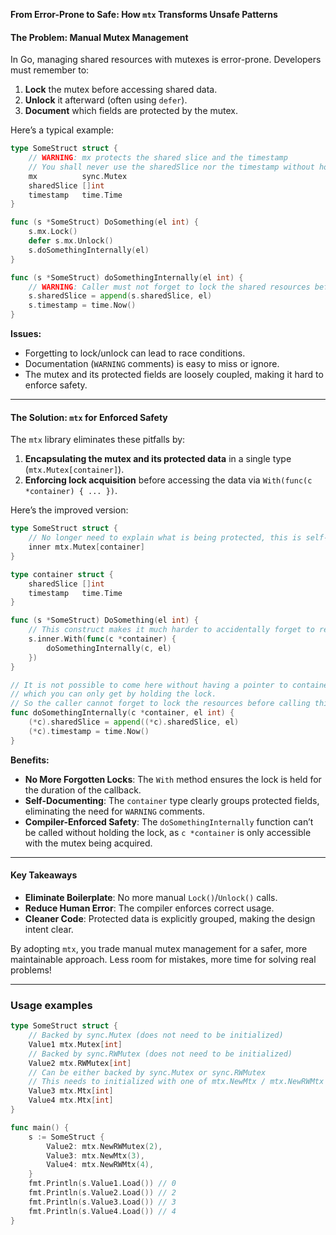 **From Error-Prone to Safe: How `mtx` Transforms Unsafe Patterns**

#### **The Problem: Manual Mutex Management**
In Go, managing shared resources with mutexes is error-prone. Developers must remember to:
1. **Lock** the mutex before accessing shared data.
2. **Unlock** it afterward (often using `defer`).
3. **Document** which fields are protected by the mutex.

Here’s a typical example:

```go
type SomeStruct struct {
    // WARNING: mx protects the shared slice and the timestamp
    // You shall never use the sharedSlice nor the timestamp without holding mx
    mx          sync.Mutex
    sharedSlice []int
    timestamp   time.Time
}

func (s *SomeStruct) DoSomething(el int) {
    s.mx.Lock()
    defer s.mx.Unlock()
    s.doSomethingInternally(el)
}

func (s *SomeStruct) doSomethingInternally(el int) {
    // WARNING: Caller must not forget to lock the shared resources before coming here
    s.sharedSlice = append(s.sharedSlice, el)
    s.timestamp = time.Now()
}
```

**Issues:**
- Forgetting to lock/unlock can lead to race conditions.
- Documentation (`WARNING` comments) is easy to miss or ignore.
- The mutex and its protected fields are loosely coupled, making it hard to enforce safety.

---

#### **The Solution: `mtx` for Enforced Safety**
The `mtx` library eliminates these pitfalls by:
1. **Encapsulating the mutex and its protected data** in a single type (`mtx.Mutex[container]`).
2. **Enforcing lock acquisition** before accessing the data via `With(func(c *container) { ... })`.

Here’s the improved version:

```go
type SomeStruct struct {
    // No longer need to explain what is being protected, this is self-explanatory
    inner mtx.Mutex[container]
}

type container struct {
    sharedSlice []int
    timestamp   time.Time
}

func (s *SomeStruct) DoSomething(el int) {
    // This construct makes it much harder to accidentally forget to release the lock
    s.inner.With(func(c *container) {
        doSomethingInternally(c, el)
    })
}

// It is not possible to come here without having a pointer to container,
// which you can only get by holding the lock.
// So the caller cannot forget to lock the resources before calling this function. 
func doSomethingInternally(c *container, el int) {
    (*c).sharedSlice = append((*c).sharedSlice, el)
    (*c).timestamp = time.Now()
}
```

**Benefits:**
- **No More Forgotten Locks**: The `With` method ensures the lock is held for the duration of the callback.
- **Self-Documenting**: The `container` type clearly groups protected fields, eliminating the need for `WARNING` comments.
- **Compiler-Enforced Safety**: The `doSomethingInternally` function can’t be called without holding the lock, as `c *container` is only accessible with the mutex being acquired.

---

#### **Key Takeaways**
- **Eliminate Boilerplate**: No more manual `Lock()`/`Unlock()` calls.
- **Reduce Human Error**: The compiler enforces correct usage.
- **Cleaner Code**: Protected data is explicitly grouped, making the design intent clear.

By adopting `mtx`, you trade manual mutex management for a safer, more maintainable approach. Less room for mistakes, more time for solving real problems!

-----

### Usage examples

```go
type SomeStruct struct {
    // Backed by sync.Mutex (does not need to be initialized)
    Value1 mtx.Mutex[int]
    // Backed by sync.RWMutex (does not need to be initialized)
    Value2 mtx.RWMutex[int]
    // Can be either backed by sync.Mutex or sync.RWMutex
    // This needs to initialized with one of mtx.NewMtx / mtx.NewRWMtx
    Value3 mtx.Mtx[int]
    Value4 mtx.Mtx[int]
}

func main() {
    s := SomeStruct {
        Value2: mtx.NewRWMutex(2),
        Value3: mtx.NewMtx(3),
        Value4: mtx.NewRWMtx(4),
    }
    fmt.Println(s.Value1.Load()) // 0
    fmt.Println(s.Value2.Load()) // 2
    fmt.Println(s.Value3.Load()) // 3
    fmt.Println(s.Value4.Load()) // 4
}
```